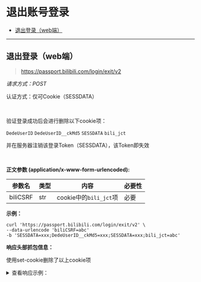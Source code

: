 # 退出账号登录

- [退出登录（web端）](#退出登录（web端）)

---

## 退出登录（web端）

> https://passport.bilibili.com/login/exit/v2

*请求方式：POST*

认证方式：仅可Cookie（SESSDATA）

<br>

验证登录成功后会进行删除以下cookie项：

`DedeUserID` `DedeUserID__ckMd5` `SESSDATA` `bili_jct`

并在服务器注销该登录Token（SESSDATA），该Token即失效

<br>

**正文参数 (application/x-www-form-urlencoded):**

| 参数名   | 类型 | 内容                   | 必要性 |
| -------- | ---- | ---------------------- | ------ |
| biliCSRF | str  | cookie中的`bili_jct`项 | 必要   |

**示例：**

```shell
curl 'https://passport.bilibili.com/login/exit/v2' \
--data-urlencode 'biliCSRF=abc'
-b 'SESSDATA=xxx;DedeUserID__ckMd5=xxx;SESSDATA=xxx;bili_jct=abc'
```

**响应头部抓包信息：**

使用set-cookie删除了以上cookie项

<details>
<summary>查看响应示例：</summary>

```http
HTTP/1.1 200 OK
content-type: application/json;charset=UTF-8
set-cookie: SESSDATA=""; Domain=.bilibili.com; Expires=Thu, 01-Jan-1970 00:00:10 GMT; Path=/; HttpOnly
set-cookie: SESSDATA__ckMd5=""; Domain=.bilibili.com; Expires=Thu, 01-Jan-1970 00:00:10 GMT; Path=/
set-cookie: SESSDATA=""; Domain=""; Expires=Thu, 01-Jan-1970 00:00:10 GMT; Path=/; HttpOnly
set-cookie: SESSDATA__ckMd5=""; Domain=""; Expires=Thu, 01-Jan-1970 00:00:10 GMT; Path=/
set-cookie: DedeUserID=""; Domain=.bilibili.com; Expires=Thu, 01-Jan-1970 00:00:10 GMT; Path=/
set-cookie: DedeUserID__ckMd5=""; Domain=.bilibili.com; Expires=Thu, 01-Jan-1970 00:00:10 GMT; Path=/
set-cookie: DedeUserID=""; Domain=""; Expires=Thu, 01-Jan-1970 00:00:10 GMT; Path=/
set-cookie: DedeUserID__ckMd5=""; Domain=""; Expires=Thu, 01-Jan-1970 00:00:10 GMT; Path=/
set-cookie: bili_jct=""; Domain=.bilibili.com; Expires=Thu, 01-Jan-1970 00:00:10 GMT; Path=/
set-cookie: bili_jct__ckMd5=""; Domain=.bilibili.com; Expires=Thu, 01-Jan-1970 00:00:10 GMT; Path=/
set-cookie: bili_jct=""; Domain=""; Expires=Thu, 01-Jan-1970 00:00:10 GMT; Path=/
set-cookie: bili_jct__ckMd5=""; Domain=""; Expires=Thu, 01-Jan-1970 00:00:10 GMT; Path=/
...
```

```json
{
    "code":0,
    "status":true,
    "ts":1631193931,
    "data": {
        "redirectUrl": "https://passport.biligame.com/crossDomain?DedeUserID=&DedeUserID__ckMd5=&SESSDATA=&bili_jct=&gourl=https%3A%2F%2Fwww.bilibili.com%2F"
    }
}
```
</details>
